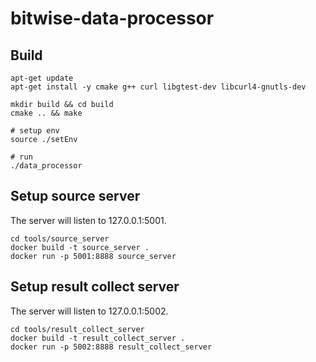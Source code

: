 # bitwise-data-processor

## Build
```shell
apt-get update
apt-get install -y cmake g++ curl libgtest-dev libcurl4-gnutls-dev

mkdir build && cd build
cmake .. && make

# setup env
source ./setEnv

# run
./data_processor
```

## Setup source server
The server will listen to 127.0.0.1:5001.
```shell
cd tools/source_server
docker build -t source_server . 
docker run -p 5001:8888 source_server
```

## Setup result collect server
The server will listen to 127.0.0.1:5002.
```shell
cd tools/result_collect_server
docker build -t result_collect_server .
docker run -p 5002:8888 result_collect_server
```

